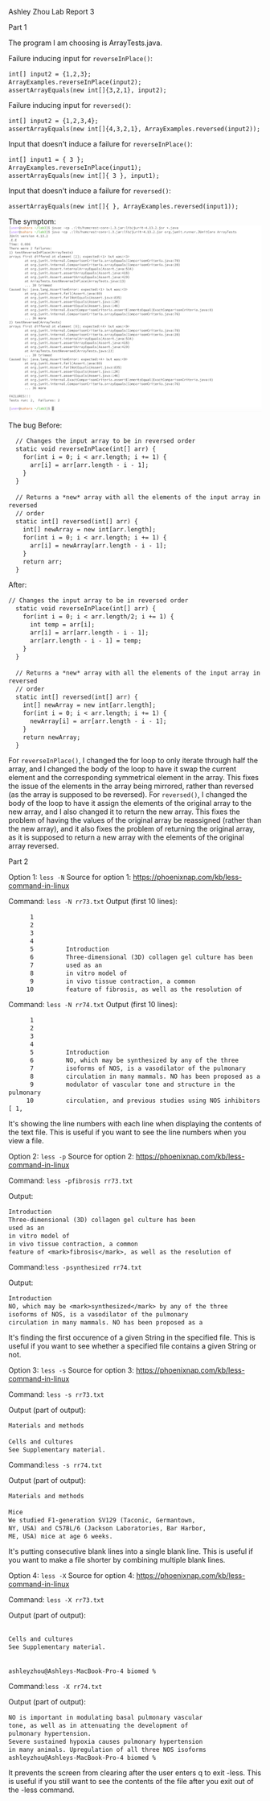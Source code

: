 Ashley Zhou
Lab Report 3

Part 1

The program I am choosing is ArrayTests.java. 

Failure inducing input for `reverseInPlace()`:
```
int[] input2 = {1,2,3};
ArrayExamples.reverseInPlace(input2);
assertArrayEquals(new int[]{3,2,1}, input2);
```
Failure inducing input for `reversed()`:
```
int[] input2 = {1,2,3,4};
assertArrayEquals(new int[]{4,3,2,1}, ArrayExamples.reversed(input2));
```
Input that doesn't induce a failure for `reverseInPlace()`:
```
int[] input1 = { 3 };
ArrayExamples.reverseInPlace(input1);
assertArrayEquals(new int[]{ 3 }, input1);
```
Input that doesn't induce a failure for `reversed()`:
```
assertArrayEquals(new int[]{ }, ArrayExamples.reversed(input1));
```
The symptom: ![Image](3-1.png)

The bug
Before: 
```
  // Changes the input array to be in reversed order
  static void reverseInPlace(int[] arr) {
    for(int i = 0; i < arr.length; i += 1) {
      arr[i] = arr[arr.length - i - 1];
    }
  }

  // Returns a *new* array with all the elements of the input array in reversed
  // order
  static int[] reversed(int[] arr) {
    int[] newArray = new int[arr.length];
    for(int i = 0; i < arr.length; i += 1) {
      arr[i] = newArray[arr.length - i - 1];
    }
    return arr;
  }
```
After:
```
// Changes the input array to be in reversed order
  static void reverseInPlace(int[] arr) {
    for(int i = 0; i < arr.length/2; i += 1) {
      int temp = arr[i];
      arr[i] = arr[arr.length - i - 1];
      arr[arr.length - i - 1] = temp;
    }
  }

  // Returns a *new* array with all the elements of the input array in reversed
  // order
  static int[] reversed(int[] arr) {
    int[] newArray = new int[arr.length];
    for(int i = 0; i < arr.length; i += 1) {
      newArray[i] = arr[arr.length - i - 1];
    }
    return newArray;
  }
```
For `reverseInPlace()`, I changed the for loop to only iterate through half the array, and 
I changed the body of the loop to have it swap the current element and the corresponding
symmetrical element in the array. This fixes the issue of the elements in the array being 
mirrored, rather than reversed (as the array is supposed to be reversed). 
For `reversed()`, I changed the body of the loop to have it assign the elements of the 
original array to the new array, and I also changed it to return the new array. This fixes
the problem of having the values of the original array be reassigned (rather than the new
array), and it also fixes the problem of returning the original array, as it is supposed
to return a new array with the elements of the original array reversed.

Part 2

Option 1: `less -N`
Source for option 1: https://phoenixnap.com/kb/less-command-in-linux

Command: `less -N rr73.txt`
Output (first 10 lines):
```
      1 
      2   
      3     
      4       
      5         Introduction
      6         Three-dimensional (3D) collagen gel culture has been
      7         used as an 
      8         in vitro model of 
      9         in vivo tissue contraction, a common
     10         feature of fibrosis, as well as the resolution of
```
Command: `less -N rr74.txt`
Output (first 10 lines):
```
      1 
      2   
      3     
      4       
      5         Introduction
      6         NO, which may be synthesized by any of the three
      7         isoforms of NOS, is a vasodilator of the pulmonary
      8         circulation in many mammals. NO has been proposed as a
      9         modulator of vascular tone and structure in the pulmonary
     10         circulation, and previous studies using NOS inhibitors [ 1,
```
It's showing the line numbers with each line when displaying the contents of
the text file. This is useful if you want to see the line numbers when you 
view a file.

Option 2: `less -p`
Source for option 2: https://phoenixnap.com/kb/less-command-in-linux

Command: `less -pfibrosis rr73.txt`

Output:
```
Introduction
Three-dimensional (3D) collagen gel culture has been
used as an
in vitro model of
in vivo tissue contraction, a common
feature of <mark>fibrosis</mark>, as well as the resolution of
```
Command:`less -psynthesized rr74.txt`

Output: 
```
Introduction
NO, which may be <mark>synthesized</mark> by any of the three
isoforms of NOS, is a vasodilator of the pulmonary
circulation in many mammals. NO has been proposed as a
```
It's finding the first occurence of a given String in the specified file. This is 
useful if you want to see whether a specified file contains a given String or not.

Option 3: `less -s`
Source for option 3: https://phoenixnap.com/kb/less-command-in-linux

Command: `less -s rr73.txt`

Output (part of output):
```
Materials and methods
        
Cells and cultures
See Supplementary material.
```
Command:`less -s rr74.txt`

Output (part of output): 
```
Materials and methods
        
Mice
We studied F1-generation SV129 (Taconic, Germantown,
NY, USA) and C57BL/6 (Jackson Laboratories, Bar Harbor,
ME, USA) mice at age 6 weeks.
```
It's putting consecutive blank lines into a single blank line. This is useful
if you want to make a file shorter by combining multiple blank lines.

Option 4: `less -X`
Source for option 4: https://phoenixnap.com/kb/less-command-in-linux

Command: `less -X rr73.txt`

Output (part of output):
```
        
Cells and cultures
See Supplementary material.
    
        
ashleyzhou@Ashleys-MacBook-Pro-4 biomed % 
```
Command:`less -X rr74.txt`

Output (part of output): 
```
NO is important in modulating basal pulmonary vascular
tone, as well as in attenuating the development of
pulmonary hypertension.
Severe sustained hypoxia causes pulmonary hypertension
in many animals. Upregulation of all three NOS isoforms
ashleyzhou@Ashleys-MacBook-Pro-4 biomed % 
```
It prevents the screen from clearing after the user enters
q to exit -less. This is useful if you still want to see the
contents of the file after you exit out of the -less command.

